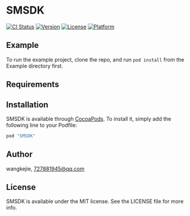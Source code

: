 # SMSDK

[![CI Status](http://img.shields.io/travis/wangkejie/SMSDK.svg?style=flat)](https://travis-ci.org/wangkejie/SMSDK)
[![Version](https://img.shields.io/cocoapods/v/SMSDK.svg?style=flat)](http://cocoapods.org/pods/SMSDK)
[![License](https://img.shields.io/cocoapods/l/SMSDK.svg?style=flat)](http://cocoapods.org/pods/SMSDK)
[![Platform](https://img.shields.io/cocoapods/p/SMSDK.svg?style=flat)](http://cocoapods.org/pods/SMSDK)

## Example

To run the example project, clone the repo, and run `pod install` from the Example directory first.

## Requirements

## Installation

SMSDK is available through [CocoaPods](http://cocoapods.org). To install
it, simply add the following line to your Podfile:

```ruby
pod "SMSDK"
```

## Author

wangkejie, 727881945@qq.com

## License

SMSDK is available under the MIT license. See the LICENSE file for more info.
